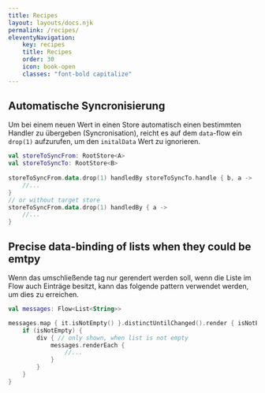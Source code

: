 ```yaml
---
title: Recipes
layout: layouts/docs.njk
permalink: /recipes/
eleventyNavigation:
    key: recipes
    title: Recipes
    order: 30
    icon: book-open
    classes: "font-bold capitalize"
---
```


## Automatische Syncronisierung
Um bei einem neuen Wert in einen Store automatisch einen bestimmten Handler zu übergeben (Syncronisation), 
reicht es auf dem `data`-flow ein `drop(1)` aufzurufen, um den `initalData` Wert zu ignorieren.
````kotlin
val storeToSyncFrom: RootStore<A>
val storeToSyncTo: RootStore<B>
        
storeToSyncFrom.data.drop(1) handledBy storeToSyncTo.handle { b, a ->
    //...
}
// or without target store
storeToSyncFrom.data.drop(1) handledBy { a ->
    //... 
}
````

## Precise data-binding of lists when they could be emtpy
Wenn das umschließende tag nur gerendert werden soll, wenn die Liste im Flow auch Einträge besitzt, kann
das folgende pattern verwendet werden, um dies zu erreichen.
```kotlin
val messages: Flow<List<String>>

messages.map { it.isNotEmpty() }.distinctUntilChanged().render { isNotEmpty ->
    if (isNotEmpty) {
        div { // only shown, when list is not empty
            messages.renderEach {
                //...
            }
        }
    }
}
```